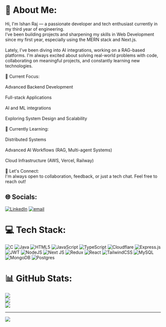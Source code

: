 # 💫 About Me:
Hi, I'm Ishan Raj — a passionate developer and tech enthusiast currently in my third year of engineering.<br>I’ve been building projects and sharpening my skills in Web Development since my first year, especially using the MERN stack and Next.js.<br><br>Lately, I’ve been diving into AI integrations, working on a RAG-based platforms. I'm always excited about solving real-world problems with code, collaborating on meaningful projects, and constantly learning new technologies.<br><br>🔭 Current Focus:<br><br>Advanced Backend Development<br><br>Full-stack Applications<br><br>AI and ML integrations<br><br>Exploring System Design and Scalability<br><br>🌱 Currently Learning:<br><br>Distributed Systems<br><br>Advanced AI Workflows (RAG, Multi-agent Systems)<br><br>Cloud Infrastructure (AWS, Vercel, Railway)<br><br>💬 Let's Connect:<br>I'm always open to collaboration, feedback, or just a tech chat. Feel free to reach out!


## 🌐 Socials:
[![LinkedIn](https://img.shields.io/badge/LinkedIn-%230077B5.svg?logo=linkedin&logoColor=white)](https://linkedin.com/in/https://www.linkedin.com/in/ishan-raj-107444259/) [![email](https://img.shields.io/badge/Email-D14836?logo=gmail&logoColor=white)](mailto:ishanraj1908@gmail.com) 

# 💻 Tech Stack:
![C](https://img.shields.io/badge/c-%2300599C.svg?style=for-the-badge&logo=c&logoColor=white) ![Java](https://img.shields.io/badge/java-%23ED8B00.svg?style=for-the-badge&logo=openjdk&logoColor=white) ![HTML5](https://img.shields.io/badge/html5-%23E34F26.svg?style=for-the-badge&logo=html5&logoColor=white) ![JavaScript](https://img.shields.io/badge/javascript-%23323330.svg?style=for-the-badge&logo=javascript&logoColor=%23F7DF1E) ![TypeScript](https://img.shields.io/badge/typescript-%23007ACC.svg?style=for-the-badge&logo=typescript&logoColor=white) ![Cloudflare](https://img.shields.io/badge/Cloudflare-F38020?style=for-the-badge&logo=Cloudflare&logoColor=white) ![Express.js](https://img.shields.io/badge/express.js-%23404d59.svg?style=for-the-badge&logo=express&logoColor=%2361DAFB) ![JWT](https://img.shields.io/badge/JWT-black?style=for-the-badge&logo=JSON%20web%20tokens) ![NodeJS](https://img.shields.io/badge/node.js-6DA55F?style=for-the-badge&logo=node.js&logoColor=white) ![Next JS](https://img.shields.io/badge/Next-black?style=for-the-badge&logo=next.js&logoColor=white) ![Redux](https://img.shields.io/badge/redux-%23593d88.svg?style=for-the-badge&logo=redux&logoColor=white) ![React](https://img.shields.io/badge/react-%2320232a.svg?style=for-the-badge&logo=react&logoColor=%2361DAFB) ![TailwindCSS](https://img.shields.io/badge/tailwindcss-%2338B2AC.svg?style=for-the-badge&logo=tailwind-css&logoColor=white) ![MySQL](https://img.shields.io/badge/mysql-4479A1.svg?style=for-the-badge&logo=mysql&logoColor=white) ![MongoDB](https://img.shields.io/badge/MongoDB-%234ea94b.svg?style=for-the-badge&logo=mongodb&logoColor=white) ![Postgres](https://img.shields.io/badge/postgres-%23316192.svg?style=for-the-badge&logo=postgresql&logoColor=white)
# 📊 GitHub Stats:
![](https://github-readme-stats.vercel.app/api?username=ishanraj03&theme=merko&hide_border=false&include_all_commits=true&count_private=true)<br/>
![](https://nirzak-streak-stats.vercel.app/?user=ishanraj03&theme=merko&hide_border=false)<br/>
![](https://github-readme-stats.vercel.app/api/top-langs/?username=ishanraj03&theme=merko&hide_border=false&include_all_commits=true&count_private=true&layout=compact)

---
[![](https://visitcount.itsvg.in/api?id=ishanraj03&icon=0&color=0)](https://visitcount.itsvg.in)

<!-- Proudly created with GPRM ( https://gprm.itsvg.in ) -->
